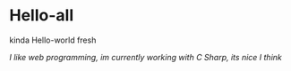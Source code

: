 # Hello-all
kinda Hello-world
fresh

*I like web programming, im currently working with C Sharp, its *nice* I think*
